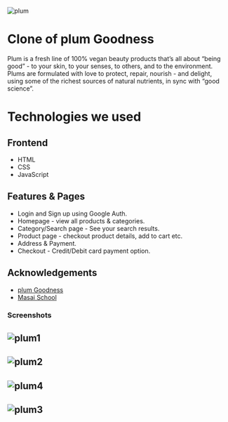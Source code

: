 ![plum](https://user-images.githubusercontent.com/86405170/153636912-08ea4229-dc3d-47a5-b262-cb30bc60d75f.png)

# Clone of plum Goodness

Plum is a fresh line of 100% vegan beauty products that’s all about “being good” - to your skin, to your senses, to others, and to the environment. Plums are formulated with love to protect, repair, nourish - and delight, using some of the richest sources of natural nutrients, in sync with “good science”.

# Technologies we used

## Frontend

- HTML
- CSS
- JavaScript

## Features & Pages

- Login and Sign up using Google Auth.
- Homepage - view all products & categories.
- Category/Search page - See your search results.
- Product page - checkout product details, add to cart etc.
- Address & Payment.
- Checkout - Credit/Debit card payment option.

## Acknowledgements

- [plum Goodness](https://plumgoodness.com/)
- [Masai School](https://masaischool.com/)

### Screenshots

## ![plum1](https://user-images.githubusercontent.com/86405170/153638235-e432c019-75c3-4506-bc28-5891e02bbd96.PNG)

## ![plum2](https://user-images.githubusercontent.com/86405170/153638272-78ef8d07-2065-435f-8c6d-5b46a7ce9901.PNG)

## ![plum4](https://user-images.githubusercontent.com/86405170/153638327-8cd0088c-967b-4948-b282-624fb9f5de17.PNG)

## ![plum3](https://user-images.githubusercontent.com/86405170/153638353-714f004a-7c49-4258-b2a9-d7d624543872.PNG)


